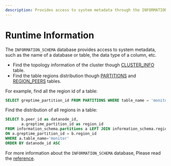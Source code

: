 ```yaml
---
description: Provides access to system metadata through the INFORMATION_SCHEMA database, including cluster topology and table regions distribution. Examples of SQL queries to retrieve region IDs and distribution are included.
---
```


# Runtime Information

The `INFORMATION_SCHEMA` database provides access to system metadata, such as the name of a database or table, the data type of a column, etc.

* Find the topology information of the cluster though [CLUSTER_INFO](/reference/sql/information-schema/cluster-info.md) table.
* Find the table regions distribution though [PARTITIONS](/reference/sql/information-schema/partitions.md) and [REGION_PEERS](/reference/sql/information-schema/region-peers.md) tables.

For example, find all the region id of a table:

```sql
SELECT greptime_partition_id FROM PARTITIONS WHERE table_name = 'monitor'
```

Find the distribution of all regions in a table:

```sql
SELECT b.peer_id as datanode_id,
       a.greptime_partition_id as region_id
FROM information_schema.partitions a LEFT JOIN information_schema.region_peers b
ON a.greptime_partition_id = b.region_id
WHERE a.table_name='monitor'
ORDER BY datanode_id ASC
```

For more information about the `INFORMATION_SCHEMA` database,
Please read the [reference](/reference/sql/information-schema/overview.md).
